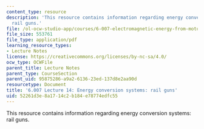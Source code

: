 ```yaml
---
content_type: resource
description: 'This resource contains information regarding energy conversion systems:
  rail guns.'
file: /ol-ocw-studio-app/courses/6-007-electromagnetic-energy-from-motors-to-lasers-spring-2011/52261d3e8a1714c2b184e78774edfc55_MIT6_007S11_lec14.pdf
file_size: 553761
file_type: application/pdf
learning_resource_types:
- Lecture Notes
license: https://creativecommons.org/licenses/by-nc-sa/4.0/
ocw_type: OCWFile
parent_title: Lecture Notes
parent_type: CourseSection
parent_uid: 95875286-a9a2-6136-23ed-137d8e2aa90d
resourcetype: Document
title: '6.007 Lecture 14: Energy conversion systems: rail guns'
uid: 52261d3e-8a17-14c2-b184-e78774edfc55
---
```

This resource contains information regarding energy conversion systems: rail guns.